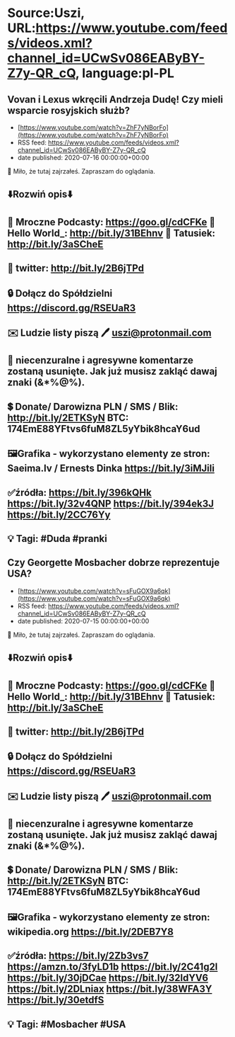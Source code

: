 # Source:Uszi, URL:https://www.youtube.com/feeds/videos.xml?channel_id=UCwSv086EAByBY-Z7y-QR_cQ, language:pl-PL

## Vovan i Lexus wkręcili Andrzeja Dudę! Czy mieli wsparcie rosyjskich służb?
 - [https://www.youtube.com/watch?v=ZhF7yNBorFo](https://www.youtube.com/watch?v=ZhF7yNBorFo)
 - RSS feed: https://www.youtube.com/feeds/videos.xml?channel_id=UCwSv086EAByBY-Z7y-QR_cQ
 - date published: 2020-07-16 00:00:00+00:00

🤪 Miło, że tutaj zajrzałeś.  Zapraszam do oglądania.

⬇️Rozwiń opis⬇️
------------------------------------------------------------
👀 Mroczne Podcasty: https://goo.gl/cdCFKe
👀 Hello World_: http://bit.ly/31BEhnv
👀 Tatusiek: http://bit.ly/3aSCheE
------------------------------------------------------------
👀 twitter: http://bit.ly/2B6jTPd
------------------------------------------------------------
🔒 Dołącz do Spółdzielni
https://discord.gg/RSEUaR3
------------------------------------------------------------
✉️ Ludzie listy piszą 
🖊️ uszi@protonmail.com
------------------------------------------------------------
👺 niecenzuralne i agresywne komentarze zostaną usunięte.  Jak już musisz zakląć dawaj znaki (&*%@%).
------------------------------------------------------------
💲 Donate/ Darowizna
PLN / SMS / Blik: http://bit.ly/2ETKSyN
BTC: 174EmE88YFtvs6fuM8ZL5yYbik8hcaY6ud
---------------------------------------------------------------
🖼Grafika - wykorzystano elementy ze stron: 
Saeima.lv / Ernests Dinka
https://bit.ly/3iMJili
---------------------------------------------------------------
✅źródła:
https://bit.ly/396kQHk
https://bit.ly/32v4QNP
https://bit.ly/394ek3J
https://bit.ly/2CC76Yy
-------------------------------------------------------------
💡 Tagi: #Duda #pranki
--------------------------------------------------------------

## Czy Georgette Mosbacher dobrze reprezentuje USA?
 - [https://www.youtube.com/watch?v=sFuGOX9a6qk](https://www.youtube.com/watch?v=sFuGOX9a6qk)
 - RSS feed: https://www.youtube.com/feeds/videos.xml?channel_id=UCwSv086EAByBY-Z7y-QR_cQ
 - date published: 2020-07-15 00:00:00+00:00

🤪 Miło, że tutaj zajrzałeś.  Zapraszam do oglądania.

⬇️Rozwiń opis⬇️
------------------------------------------------------------
👀 Mroczne Podcasty: https://goo.gl/cdCFKe
👀 Hello World_: http://bit.ly/31BEhnv
👀 Tatusiek: http://bit.ly/3aSCheE
------------------------------------------------------------
👀 twitter: http://bit.ly/2B6jTPd
------------------------------------------------------------
🔒 Dołącz do Spółdzielni
https://discord.gg/RSEUaR3
------------------------------------------------------------
✉️ Ludzie listy piszą 
🖊️ uszi@protonmail.com
------------------------------------------------------------
👺 niecenzuralne i agresywne komentarze zostaną usunięte.  Jak już musisz zakląć dawaj znaki (&*%@%).
------------------------------------------------------------
💲 Donate/ Darowizna
PLN / SMS / Blik: http://bit.ly/2ETKSyN
BTC: 174EmE88YFtvs6fuM8ZL5yYbik8hcaY6ud
---------------------------------------------------------------
🖼Grafika - wykorzystano elementy ze stron: 
wikipedia.org
https://bit.ly/2DEB7Y8
---------------------------------------------------------------
✅źródła:
https://bit.ly/2Zb3vs7
https://amzn.to/3fyLD1b
https://bit.ly/2C41g2l
https://bit.ly/30jDCae
https://bit.ly/32ldYV6
https://bit.ly/2DLniax
https://bit.ly/38WFA3Y
https://bit.ly/30etdfS
-------------------------------------------------------------
💡 Tagi: #Mosbacher #USA
--------------------------------------------------------------

